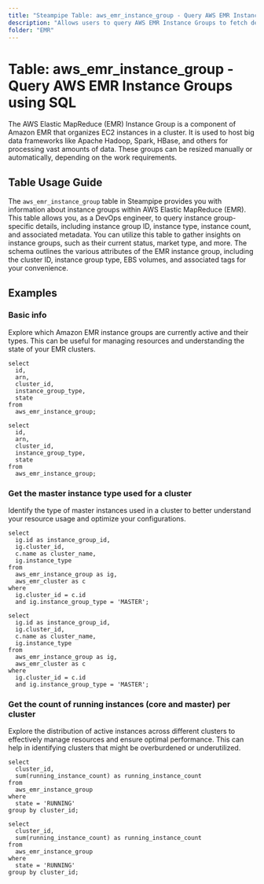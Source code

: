 ```yaml
---
title: "Steampipe Table: aws_emr_instance_group - Query AWS EMR Instance Groups using SQL"
description: "Allows users to query AWS EMR Instance Groups to fetch details about each instance group within an EMR cluster."
folder: "EMR"
---
```


# Table: aws_emr_instance_group - Query AWS EMR Instance Groups using SQL

The AWS Elastic MapReduce (EMR) Instance Group is a component of Amazon EMR that organizes EC2 instances in a cluster. It is used to host big data frameworks like Apache Hadoop, Spark, HBase, and others for processing vast amounts of data. These groups can be resized manually or automatically, depending on the work requirements.

## Table Usage Guide

The `aws_emr_instance_group` table in Steampipe provides you with information about instance groups within AWS Elastic MapReduce (EMR). This table allows you, as a DevOps engineer, to query instance group-specific details, including instance group ID, instance type, instance count, and associated metadata. You can utilize this table to gather insights on instance groups, such as their current status, market type, and more. The schema outlines the various attributes of the EMR instance group, including the cluster ID, instance group type, EBS volumes, and associated tags for your convenience.

## Examples

### Basic info
Explore which Amazon EMR instance groups are currently active and their types. This can be useful for managing resources and understanding the state of your EMR clusters.

```sql+postgres
select
  id,
  arn,
  cluster_id,
  instance_group_type,
  state
from
  aws_emr_instance_group;
```

```sql+sqlite
select
  id,
  arn,
  cluster_id,
  instance_group_type,
  state
from
  aws_emr_instance_group;
```

### Get the master instance type used for a cluster
Identify the type of master instances used in a cluster to better understand your resource usage and optimize your configurations.

```sql+postgres
select
  ig.id as instance_group_id,
  ig.cluster_id,
  c.name as cluster_name,
  ig.instance_type
from
  aws_emr_instance_group as ig,
  aws_emr_cluster as c
where
  ig.cluster_id = c.id
  and ig.instance_group_type = 'MASTER';
```

```sql+sqlite
select
  ig.id as instance_group_id,
  ig.cluster_id,
  c.name as cluster_name,
  ig.instance_type
from
  aws_emr_instance_group as ig,
  aws_emr_cluster as c
where
  ig.cluster_id = c.id
  and ig.instance_group_type = 'MASTER';
```

### Get the count of running instances (core and master) per cluster
Explore the distribution of active instances across different clusters to effectively manage resources and ensure optimal performance. This can help in identifying clusters that might be overburdened or underutilized.

```sql+postgres
select
  cluster_id,
  sum(running_instance_count) as running_instance_count
from
  aws_emr_instance_group
where
  state = 'RUNNING'
group by cluster_id;
```

```sql+sqlite
select
  cluster_id,
  sum(running_instance_count) as running_instance_count
from
  aws_emr_instance_group
where
  state = 'RUNNING'
group by cluster_id;
```